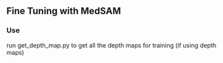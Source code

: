 ## Fine Tuning with MedSAM 

### Use 

run get_depth_map.py to get all the depth maps for training (if using depth maps)